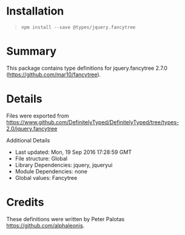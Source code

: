# Installation
> `npm install --save @types/jquery.fancytree`

# Summary
This package contains type definitions for jquery.fancytree 2.7.0 (https://github.com/mar10/fancytree).

# Details
Files were exported from https://www.github.com/DefinitelyTyped/DefinitelyTyped/tree/types-2.0/jquery.fancytree

Additional Details
 * Last updated: Mon, 19 Sep 2016 17:28:59 GMT
 * File structure: Global
 * Library Dependencies: jquery, jqueryui
 * Module Dependencies: none
 * Global values: Fancytree

# Credits
These definitions were written by Peter Palotas <https://github.com/alphaleonis>.
